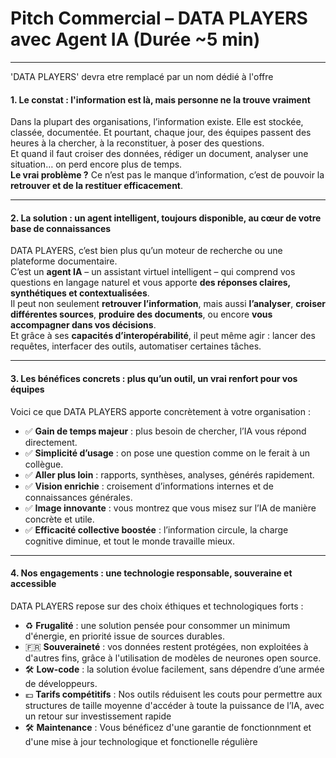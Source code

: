 # Pitch Commercial – DATA PLAYERS avec Agent IA (Durée \~5 min)

---

'DATA PLAYERS' devra etre remplacé par un nom dédié à l'offre

#### 1. Le constat : l'information est là, mais personne ne la trouve vraiment

Dans la plupart des organisations, l’information existe. Elle est stockée, classée, documentée. Et pourtant, chaque jour, des équipes passent des heures à la chercher, à la reconstituer, à poser des questions.\
Et quand il faut croiser des données, rédiger un document, analyser une situation… on perd encore plus de temps.\
**Le vrai problème ?** Ce n’est pas le manque d’information, c’est de pouvoir la **retrouver et de la restituer efficacement**.

---

#### 2. La solution : un agent intelligent, toujours disponible, au cœur de votre base de connaissances

DATA PLAYERS, c’est bien plus qu’un moteur de recherche ou une plateforme documentaire.\
C’est un **agent IA** – un assistant virtuel intelligent – qui comprend vos questions en langage naturel et vous apporte **des réponses claires, synthétiques et contextualisées**.\
Il peut non seulement **retrouver l’information**, mais aussi **l’analyser**, **croiser différentes sources**, **produire des documents**, ou encore **vous accompagner dans vos décisions**.\
Et grâce à ses **capacités d’interopérabilité**, il peut même agir : lancer des requêtes, interfacer des outils, automatiser certaines tâches. 

---

#### 3. Les bénéfices concrets : plus qu’un outil, un vrai renfort pour vos équipes

Voici ce que DATA PLAYERS apporte concrètement à votre organisation :

- ✅ **Gain de temps majeur** : plus besoin de chercher, l’IA vous répond directement.
- ✅ **Simplicité d’usage** : on pose une question comme on le ferait à un collègue.
- ✅ **Aller plus loin** : rapports, synthèses, analyses, générés rapidement.
- ✅ **Vision enrichie** : croisement d’informations internes et de connaissances générales.
- ✅ **Image innovante** : vous montrez que vous misez sur l’IA de manière concrète et utile.
- ✅ **Efficacité collective boostée** : l’information circule, la charge cognitive diminue, et tout le monde travaille mieux.

---

#### 4. Nos engagements : une technologie responsable, souveraine et accessible

DATA PLAYERS repose sur des choix éthiques et technologiques forts :

- ♻️ **Frugalité** : une solution pensée pour consommer un minimum d'énergie, en priorité issue de sources durables.
- 🇫🇷 **Souveraineté** : vos données restent protégées, non exploitées à d'autres fins, grâce à l'utilisation de modèles de neurones open source.
- 🛠️ **Low-code** : la solution évolue facilement, sans dépendre d’une armée de développeurs.
- 💶 **Tarifs compétitifs** : Nos outils réduisent les couts pour permettre aux structures de taille moyenne d'accéder à toute la puissance de l’IA, avec un retour sur investissement rapide
- 🛠️ **Maintenance** : Vous bénéficez d'une garantie de fonctionnment et d'une mise à jour technologique et fonctionelle régulière


